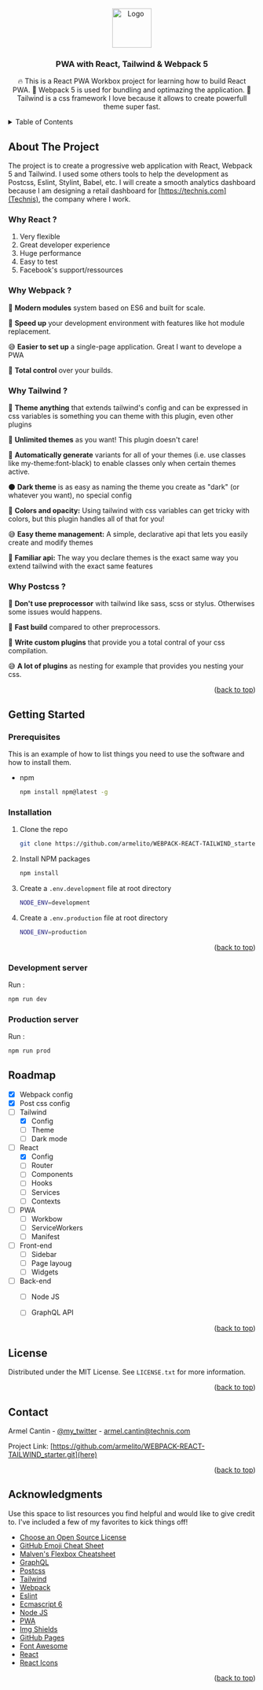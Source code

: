<!-- Improved compatibility of back to top link: See: https://github.com/othneildrew/Best-README-Template/pull/73 -->
<a name="readme-top"></a>
<!--
*** Thanks for checking out the Best-README-Template. If you have a suggestion
*** that would make this better, please fork the repo and create a pull request
*** or simply open an issue with the tag "enhancement".
*** Don't forget to give the project a star!
*** Thanks again! Now go create something AMAZING! :D
-->


<!-- PROJECT LOGO -->
<br />
<div align="center">
  <a href="https://github.com/armelito/WEBPACK-REACT-TAILWIND_starter.git">
    <img src="images/logo.png" alt="Logo" width="80" height="80">
  </a>

  <h3 align="center">PWA with React, Tailwind & Webpack 5</h3>

  <p align="center">
    🔥 This is a React PWA Workbox project for learning how to build React PWA.
    🚀 Webpack 5 is used for bundling and optimazing the application.
    🎨 Tailwind is a css framework I love because it allows to create powerfull theme super fast.
  </p>
</div>



<!-- TABLE OF CONTENTS -->
<details>
  <summary>Table of Contents</summary>
  <ol>
    <li>
      <a href="#about-the-project">About The Project</a>
      <ul>
        <li><a href="#built-with">Built With</a></li>
      </ul>
    </li>
    <li>
      <a href="#getting-started">Getting Started</a>
      <ul>
        <li><a href="#prerequisites">Prerequisites</a></li>
        <li><a href="#installation">Installation</a></li>
      </ul>
    </li>
    <li><a href="#roadmap">Roadmap</a></li>
    <li><a href="#license">License</a></li>
    <li><a href="#contact">Contact</a></li>
    <li><a href="#acknowledgments">Acknowledgments</a></li>
  </ol>
</details>



<!-- ABOUT THE PROJECT -->
## About The Project

The project is to create a progressive web application with React, Webpack 5 and Tailwind. I used some others tools to help the development as Postcss, Eslint, Stylint, Babel, etc. 
I will create a smooth analytics dashboard because I am designing a retail dashboard for [https://technis.com](Technis), the company where I work.


### Why React ?

1. Very flexible
2. Great developer experience
3. Huge performance
4. Easy to test
5. Facebook's support/ressources


### Why Webpack ?

💫 **Modern modules** system based on ES6 and built for scale.

🤖 **Speed up** your development environment with features like hot module replacement.

😅 **Easier to set up** a single-page application. Great I want to develope a PWA 

🚀 **Total control** over your builds. 


### Why Tailwind ?

🎨 **Theme anything** that extends tailwind's config and can be expressed in css variables is something you can theme with this plugin, even other plugins

🍨 **Unlimited themes** as you want! This plugin doesn't care!

💫 **Automatically generate** variants for all of your themes (i.e. use classes like my-theme:font-black) to enable classes only when certain themes active.

🌑 **Dark theme** is as easy as naming the theme you create as "dark" (or whatever you want), no special config

🤖 **Colors and opacity:** Using tailwind with css variables can get tricky with colors, but this plugin handles all of that for you!

😅 **Easy theme management:** A simple, declarative api that lets you easily create and modify themes

👋 **Familiar api:** The way you declare themes is the exact same way you extend tailwind with the exact same features


### Why Postcss ?

🎨 **Don't use preprocessor** with tailwind like sass, scss or stylus. Otherwises some issues would happens.

🍨 **Fast build** compared to other preprocessors.

💫 **Write custom plugins** that provide you a total contral of your css compilation.

😅 **A lot of plugins** as nesting for example that provides you nesting your css.

<p align="right">(<a href="#readme-top">back to top</a>)</p>



<!-- GETTING STARTED -->
## Getting Started

### Prerequisites

This is an example of how to list things you need to use the software and how to install them.
* npm
  ```sh
  npm install npm@latest -g
  ```

### Installation

1. Clone the repo
   ```sh
   git clone https://github.com/armelito/WEBPACK-REACT-TAILWIND_starter.git
   ```
2. Install NPM packages
   ```sh
   npm install
   ```
3. Create a `.env.development` file at root directory
   ```sh
   NODE_ENV=development
   ```
4. Create a `.env.production` file at root directory
   ```sh
   NODE_ENV=production
   ```

<p align="right">(<a href="#readme-top">back to top</a>)</p>

### Development server

Run :
   ```sh
   npm run dev
   ```

### Production server

Run :
   ```sh
   npm run prod
   ```



<!-- ROADMAP -->
## Roadmap

- [x] Webpack config
- [x] Post css config
- [ ] Tailwind
    - [x] Config
    - [ ] Theme
    - [ ] Dark mode
- [ ] React
    - [x] Config
    - [ ] Router
    - [ ] Components
    - [ ] Hooks
    - [ ] Services
    - [ ] Contexts
- [ ] PWA
    - [ ] Workbow
    - [ ] ServiceWorkers
    - [ ] Manifest
- [ ] Front-end
    - [ ] Sidebar
    - [ ] Page layoug
    - [ ] Widgets
- [ ] Back-end
    - [ ] Node JS
    - [ ] GraphQL API


<p align="right">(<a href="#readme-top">back to top</a>)</p>



<!-- LICENSE -->
## License

Distributed under the MIT License. See `LICENSE.txt` for more information.

<p align="right">(<a href="#readme-top">back to top</a>)</p>



<!-- CONTACT -->
## Contact

Armel Cantin - [@my_twitter](https://twitter.com/armelcantin) - armel.cantin@technis.com

Project Link: [https://github.com/armelito/WEBPACK-REACT-TAILWIND_starter.git](here)

<p align="right">(<a href="#readme-top">back to top</a>)</p>



<!-- ACKNOWLEDGMENTS -->
## Acknowledgments

Use this space to list resources you find helpful and would like to give credit to. I've included a few of my favorites to kick things off!

* [Choose an Open Source License](https://choosealicense.com)
* [GitHub Emoji Cheat Sheet](https://www.webpagefx.com/tools/emoji-cheat-sheet)
* [Malven's Flexbox Cheatsheet](https://flexbox.malven.co/)
* [GraphQL](https://graphql.org/)
* [Postcss](https://postcss.org/)
* [Tailwind](https://tailwindcss.com/)
* [Webpack](https://webpack.js.org/)
* [Eslint](https://eslint.org/)
* [Ecmascript 6](http://es6-features.org/#Constants)
* [Node JS](https://nodejs.org/en/docs/)
* [PWA](https://web.dev/learn/pwa/)
* [Img Shields](https://shields.io)
* [GitHub Pages](https://pages.github.com)
* [Font Awesome](https://fontawesome.com)
* [React](https://reactjs.org/)
* [React Icons](https://react-icons.github.io/react-icons/search)

<p align="right">(<a href="#readme-top">back to top</a>)</p>

